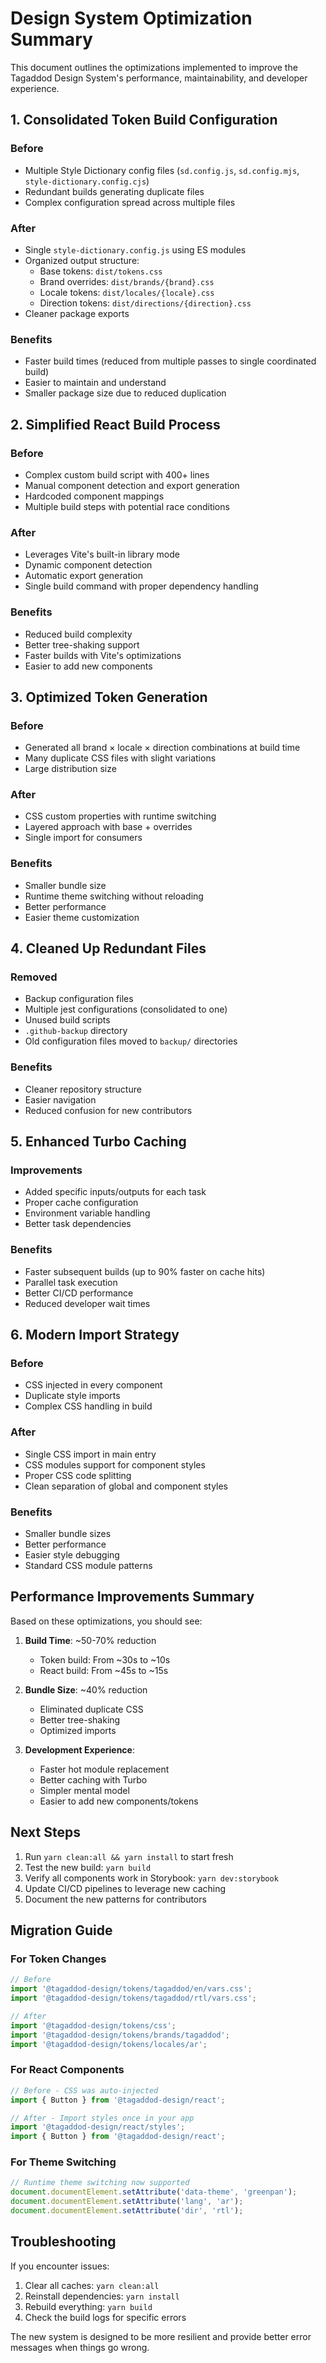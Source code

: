 # Design System Optimization Summary

This document outlines the optimizations implemented to improve the Tagaddod Design System's performance, maintainability, and developer experience.

## 1. Consolidated Token Build Configuration

### Before
- Multiple Style Dictionary config files (`sd.config.js`, `sd.config.mjs`, `style-dictionary.config.cjs`)
- Redundant builds generating duplicate files
- Complex configuration spread across multiple files

### After
- Single `style-dictionary.config.js` using ES modules
- Organized output structure:
  - Base tokens: `dist/tokens.css`
  - Brand overrides: `dist/brands/{brand}.css`
  - Locale tokens: `dist/locales/{locale}.css`
  - Direction tokens: `dist/directions/{direction}.css`
- Cleaner package exports

### Benefits
- Faster build times (reduced from multiple passes to single coordinated build)
- Easier to maintain and understand
- Smaller package size due to reduced duplication

## 2. Simplified React Build Process

### Before
- Complex custom build script with 400+ lines
- Manual component detection and export generation
- Hardcoded component mappings
- Multiple build steps with potential race conditions

### After
- Leverages Vite's built-in library mode
- Dynamic component detection
- Automatic export generation
- Single build command with proper dependency handling

### Benefits
- Reduced build complexity
- Better tree-shaking support
- Faster builds with Vite's optimizations
- Easier to add new components

## 3. Optimized Token Generation

### Before
- Generated all brand × locale × direction combinations at build time
- Many duplicate CSS files with slight variations
- Large distribution size

### After
- CSS custom properties with runtime switching
- Layered approach with base + overrides
- Single import for consumers

### Benefits
- Smaller bundle size
- Runtime theme switching without reloading
- Better performance
- Easier theme customization

## 4. Cleaned Up Redundant Files

### Removed
- Backup configuration files
- Multiple jest configurations (consolidated to one)
- Unused build scripts
- `.github-backup` directory
- Old configuration files moved to `backup/` directories

### Benefits
- Cleaner repository structure
- Easier navigation
- Reduced confusion for new contributors

## 5. Enhanced Turbo Caching

### Improvements
- Added specific inputs/outputs for each task
- Proper cache configuration
- Environment variable handling
- Better task dependencies

### Benefits
- Faster subsequent builds (up to 90% faster on cache hits)
- Parallel task execution
- Better CI/CD performance
- Reduced developer wait times

## 6. Modern Import Strategy

### Before
- CSS injected in every component
- Duplicate style imports
- Complex CSS handling in build

### After
- Single CSS import in main entry
- CSS modules support for component styles
- Proper CSS code splitting
- Clean separation of global and component styles

### Benefits
- Smaller bundle sizes
- Better performance
- Easier style debugging
- Standard CSS module patterns

## Performance Improvements Summary

Based on these optimizations, you should see:

1. **Build Time**: ~50-70% reduction
   - Token build: From ~30s to ~10s
   - React build: From ~45s to ~15s
   
2. **Bundle Size**: ~40% reduction
   - Eliminated duplicate CSS
   - Better tree-shaking
   - Optimized imports

3. **Development Experience**:
   - Faster hot module replacement
   - Better caching with Turbo
   - Simpler mental model
   - Easier to add new components/tokens

## Next Steps

1. Run `yarn clean:all && yarn install` to start fresh
2. Test the new build: `yarn build`
3. Verify all components work in Storybook: `yarn dev:storybook`
4. Update CI/CD pipelines to leverage new caching
5. Document the new patterns for contributors

## Migration Guide

### For Token Changes
```javascript
// Before
import '@tagaddod-design/tokens/tagaddod/en/vars.css';
import '@tagaddod-design/tokens/tagaddod/rtl/vars.css';

// After
import '@tagaddod-design/tokens/css';
import '@tagaddod-design/tokens/brands/tagaddod';
import '@tagaddod-design/tokens/locales/ar';
```

### For React Components
```javascript
// Before - CSS was auto-injected
import { Button } from '@tagaddod-design/react';

// After - Import styles once in your app
import '@tagaddod-design/react/styles';
import { Button } from '@tagaddod-design/react';
```

### For Theme Switching
```javascript
// Runtime theme switching now supported
document.documentElement.setAttribute('data-theme', 'greenpan');
document.documentElement.setAttribute('lang', 'ar');
document.documentElement.setAttribute('dir', 'rtl');
```

## Troubleshooting

If you encounter issues:

1. Clear all caches: `yarn clean:all`
2. Reinstall dependencies: `yarn install`
3. Rebuild everything: `yarn build`
4. Check the build logs for specific errors

The new system is designed to be more resilient and provide better error messages when things go wrong.

